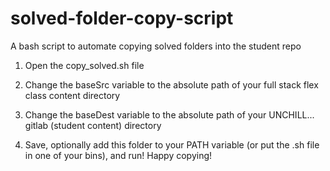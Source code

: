 # solved-folder-copy-script
A bash script to automate copying solved folders into the student repo

1. Open the copy_solved.sh file

2. Change the baseSrc variable to the absolute path of your full stack flex class content directory

3. Change the baseDest variable to the absolute path of your UNCHILL... gitlab (student content) directory

4. Save, optionally add this folder to your PATH variable (or put the .sh file in one of your bins), and run! Happy copying!
